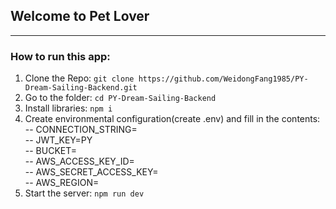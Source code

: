 ## Welcome to Pet Lover

----------------------------------------------------  
### How to run this app:  
1. Clone the Repo: ```git clone https://github.com/WeidongFang1985/PY-Dream-Sailing-Backend.git```  
2. Go to the folder: ```cd PY-Dream-Sailing-Backend```  
3. Install libraries: ```npm i```  
4. Create environmental configuration(create .env) and fill in the contents:  
-- CONNECTION_STRING=  
-- JWT_KEY=PY  
-- BUCKET=  
-- AWS_ACCESS_KEY_ID=  
-- AWS_SECRET_ACCESS_KEY=  
-- AWS_REGION=  
5. Start the server: ```npm run dev```
